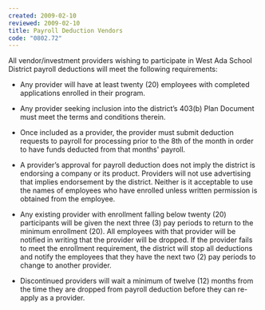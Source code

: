 ```yaml
---
created: 2009-02-10
reviewed: 2009-02-10
title: Payroll Deduction Vendors
code: "0802.72"
---
```


All vendor/investment providers wishing to participate in West Ada School District payroll deductions will meet the following requirements:

- Any provider will have at least twenty (20) employees with completed applications enrolled in their program.

- Any provider seeking inclusion into the district’s 403(b) Plan Document must meet the terms and conditions therein.

- Once included as a provider, the provider must submit deduction requests to payroll for processing prior to the 8th of the month in order to have funds deducted from that months' payroll.

- A provider’s approval for payroll deduction does not imply the district is endorsing a company or its product. Providers will not use advertising that implies endorsement by the district. Neither is it acceptable to use the names of employees who have enrolled unless written permission is obtained from the employee.

- Any existing provider with enrollment falling below twenty (20) participants will be given the next three (3) pay periods to return to the minimum enrollment (20). All employees with that provider will be notified in writing that the provider will be dropped. If the provider fails to meet the enrollment requirement, the district will stop all deductions and notify the employees that they have the next two (2) pay periods to change to another provider.

- Discontinued providers will wait a minimum of twelve (12) months from the time they are dropped from payroll deduction before they can re-apply as a provider.
